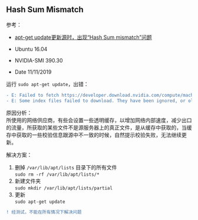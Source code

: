 ## Hash Sum Mismatch
参考：  
- [apt-get update更新源时，出现“Hash Sum mismatch”问题](https://www.cnblogs.com/kevingrace/p/6083854.html)  

- Ubuntu 16.04
- NVIDIA-SMI 390.30
- Date 11/11/2019

运行 `sudo apt-get update`，出错：  
```diff
- E: Failed to fetch https://developer.download.nvidia.com/compute/machine-learning/repos/ubuntu1604/x86_64/Packages.gz  Hash Sum mismatch
- E: Some index files failed to download. They have been ignored, or old ones used instead.
```

原因分析：  
所使用的网络供应商，有些会设置一些透明缓存，以增加网络内部速度，减少出口的流量，所获取的某些文件不是源服务器上的真正文件，是从缓存中获取的，当缓存中获取的一些校验信息跟源中不一致的时候，自然提示校验失败，无法继续更新。  

解决方案：  

1. 删掉 `/var/lib/apt/lists` 目录下的所有文件  
   `sudo rm -rf /var/lib/apt/lists/*`  
2. 新建文件夹  
   `sudo mkdir /var/lib/apt/lists/partial`  
3. 更新  
   `sudo apt-get update`  

```diff
! 经测试，不能在所有情况下解决问题
```

